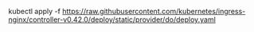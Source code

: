 kubectl apply -f https://raw.githubusercontent.com/kubernetes/ingress-nginx/controller-v0.42.0/deploy/static/provider/do/deploy.yaml
